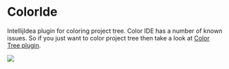 ColorIde
========

IntellijIdea plugin for coloring project tree. Color IDE has a number of known issues. So if you just want to color project tree then take a look at [Color Tree plugin](https://github.com/dmalch/ColorTree).

![](/dmalch/ColorIde/raw/master/ColorIde.png)